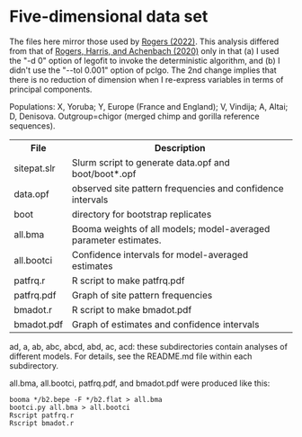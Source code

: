 # Five-dimensional data set

The files here mirror those used by
[Rogers (2022)](https://doi.org/10.24072/pcjournal.132).  This
analysis differed from that of
[Rogers, Harris, and Achenbach (2020)](https://doi.org/10.1126/sciadv.aay5483)
only in that (a) I used the "-d 0" option of legofit to invoke the
deterministic algorithm, and (b) I didn't use the "--tol 0.001" option
of pclgo. The 2nd change implies that there is no reduction of
dimension when I re-express variables in terms of principal
components.

Populations: X, Yoruba; Y, Europe (France and England); V, Vindija; A,
Altai; D, Denisova. Outgroup=chigor (merged chimp and gorilla
reference sequences).

<table>
<tr>
<th>File</th>
<th>Description</th>
</tr>

<tr>
<td>sitepat.slr</td>
<td>Slurm script to generate data.opf and boot/boot*.opf</td>
</tr>

<tr>
<td>data.opf</td>
<td>observed site pattern frequencies and confidence intervals</td>
</tr>

<tr>
<td>boot</td>
<td>directory for bootstrap replicates</td>
</tr>

<tr>
<td>all.bma</td>
<td>Booma weights of all models; model-averaged parameter
estimates.</td>
</tr>

<tr>
<td>all.bootci</td>
<td>Confidence intervals for model-averaged estimates</td>
</tr>

<tr>
<td>patfrq.r</td>
<td>R script to make patfrq.pdf</td>
</tr>

<tr>
<td>patfrq.pdf</td>
<td>Graph of site pattern frequencies</td>
</tr>

<tr>
<td>bmadot.r</td>
<td>R script to make bmadot.pdf</td>
</tr>

<tr>
<td>bmadot.pdf</td>
<td>Graph of estimates and confidence intervals</td>
</tr>

</table>

ad, a, ab, abc, abcd, abd, ac, acd: these subdirectories contain
analyses of different models. For details, see the README.md file
within each subdirectory.

all.bma, all.bootci, patfrq.pdf, and bmadot.pdf were produced like this:

    booma */b2.bepe -F */b2.flat > all.bma
    bootci.py all.bma > all.bootci
	Rscript patfrq.r
	Rscript bmadot.r

